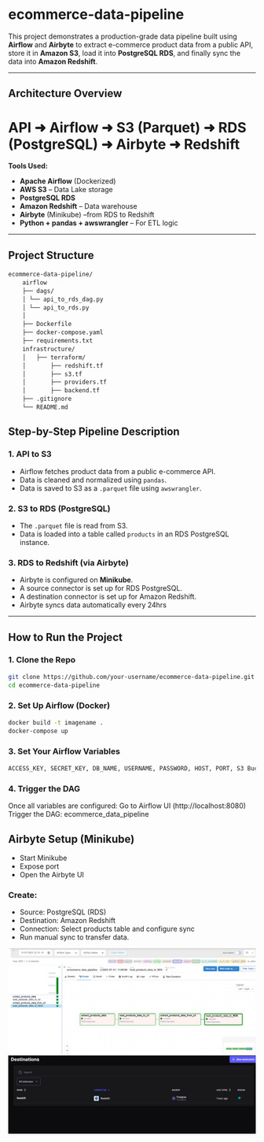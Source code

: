 
# ecommerce-data-pipeline

This project demonstrates a production-grade data pipeline built using **Airflow** and **Airbyte** to extract e-commerce product data from a public API, store it in **Amazon S3**, load it into **PostgreSQL RDS**, and finally sync the data into **Amazon Redshift**.

---

## Architecture Overview

# API ➜ Airflow ➜ S3 (Parquet) ➜ RDS (PostgreSQL) ➜ Airbyte ➜ Redshift
**Tools Used:**
- **Apache Airflow** (Dockerized)
- **AWS S3** – Data Lake storage
- **PostgreSQL RDS** 
- **Amazon Redshift** – Data warehouse
- **Airbyte** (Minikube) –from RDS to Redshift
- **Python + pandas + awswrangler** – For ETL logic

---

## Project Structure

```bash
ecommerce-data-pipeline/
    airflow
    ├── dags/
    │ └── api_to_rds_dag.py
    │ └── api_to_rds.py 
    │
    ├── Dockerfile
    ├── docker-compose.yaml 
    ├── requirements.txt 
    infrastructure/
    │   ├── terraform/                 
    │       ├── redshift.tf           
    │       ├── s3.tf                 
    │       ├── providers.tf         
    │       ├── backend.tf           
    ├── .gitignore
    └── README.md
```

## Step-by-Step Pipeline Description

### 1. **API to S3**
- Airflow fetches product data from a public e-commerce API.
- Data is cleaned and normalized using `pandas`.
- Data is saved to S3 as a `.parquet` file using `awswrangler`.

### 2. **S3 to RDS (PostgreSQL)**
- The `.parquet` file is read from S3.
- Data is loaded into a table called `products` in an RDS PostgreSQL instance.

### 3. **RDS to Redshift (via Airbyte)**
- Airbyte is configured on **Minikube**.
- A source connector is set up for RDS PostgreSQL.
- A destination connector is set up for Amazon Redshift.
- Airbyte syncs data automatically every 24hrs

---

## How to Run the Project

### 1. **Clone the Repo**
```bash
git clone https://github.com/your-username/ecommerce-data-pipeline.git
cd ecommerce-data-pipeline
```

### 2. Set Up Airflow (Docker)
```bash
docker build -t imagename .
docker-compose up
```

### 3. Set Your Airflow Variables
```bash
ACCESS_KEY, SECRET_KEY, DB_NAME, USERNAME, PASSWORD, HOST, PORT, S3 Bucket path
```

### 4. Trigger the DAG
Once all variables are configured:
Go to Airflow UI (http://localhost:8080)
Trigger the DAG: ecommerce_data_pipeline

## Airbyte Setup (Minikube)
- Start Minikube
- Expose port
- Open the Airbyte UI
### Create:
- Source: PostgreSQL (RDS)
- Destination: Amazon Redshift
- Connection: Select products table and configure sync
- Run manual sync to transfer data.

![Airflow DAG Running](screenshots/airflow_dag.png)
![Airbyte Setup](screenshots/airbyte_setup.png)
